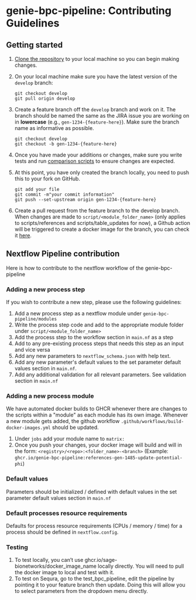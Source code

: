 # genie-bpc-pipeline: Contributing Guidelines

## Getting started
1. [Clone the repository](https://help.github.com/articles/cloning-a-repository/) to your local machine so you can begin making changes.
2. On your local machine make sure you have the latest version of the `develop` branch:

    ```
    git checkout develop
    git pull origin develop
    ```
3. Create a feature branch off the `develop` branch and work on it. The branch should be named the same as the JIRA issue you are working on in **lowercase** (e.g., `gen-1234-{feature-here}`). Make sure the branch name as informative as possible. 
    ```
    git checkout develop
    git checkout -b gen-1234-{feature-here}
    ```
4. Once you have made your additions or changes, make sure you write tests and run [comparison scripts](https://github.com/Sage-Bionetworks/Genie_processing/blob/ed806d163fa4063a84920483e8ada21ea4b6cf47/README.md#comparisons-between-two-synapse-entities) to ensure changes are expected.
5. At this point, you have only created the branch locally, you need to push this to your fork on GitHub.

    ```
    git add your file
    git commit -m"your commit information"
    git push --set-upstream origin gen-1234-{feature-here}
    ```
6. Create a pull request from the feature branch to the develop branch. When changes are made to `script/<module_folder_name>` (only applies to scripts/references and scripts/table_updates for now), a Github action will be triggered to create a docker image for the branch, you can check it [here](https://github.com/Sage-Bionetworks/genie-bpc-pipeline/pkgs/container/genie-bpc-pipeline). 

## Nextflow Pipeline contribution

Here is how to contribute to the nextflow workflow of the genie-bpc-pipeline

### Adding a new process step

If you wish to contribute a new step, please use the following guidelines:

1. Add a new process step as a nextflow module under `genie-bpc-pipeline/modules`
2. Write the process step code and add to the appropriate module folder under `script/<module_folder_name>`
3. Add the process step to the workflow section in `main.nf` as a step
4. Add to any pre-existing process steps that needs this step as an input and vice versa
5. Add any new parameters to `nextflow_schema.json` with help text.
6. Add any new parameter's default values to the set parameter default values section in `main.nf`.
7. Add any additional validation for all relevant parameters. See validation section in `main.nf`

### Adding a new process module

We have automated docker builds to GHCR whenever there are changes to the scripts within a "module" as each module has its own image. Whenever a new module gets added, the github workflow `.github/workflows/build-docker-images.yml` should be updated.

1. Under `jobs` add your module name to `matrix:`
1. Once you push your changes, your docker image will build and will in the form: `<registry>/<repo>:<folder_name>-<branch>` (Example: `ghcr.io/genie-bpc-pipeline:references-gen-1485-update-potential-phi`)

### Default values

Parameters should be initialized / defined with default values in the set parameter default values section in `main.nf`

### Default processes resource requirements

Defaults for process resource requirements (CPUs / memory / time) for a process should be defined in `nextflow.config`.

### Testing
1. To test locally,  you can’t use ghcr.io/sage-bionetworks/docker_image_name locally directly. You will need to pull the docker image to local and test with it. 
2. To test on Sequra, go to the test_bpc_pipeline, edit the pipeline by pointing it to your feature branch then update. Doing this will allow you to select parameters from the dropdown menu directly. 
